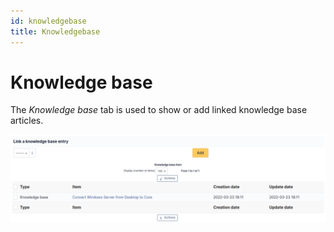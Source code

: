 ```yaml
---
id: knowledgebase
title: Knowledgebase
---
```


# Knowledge base

The *Knowledge base* tab is used to show or add linked knowledge base
articles.

![Viewing or adding a knowledge base entry](../../assets/modules/tabs/images/knowledgebase.png)
